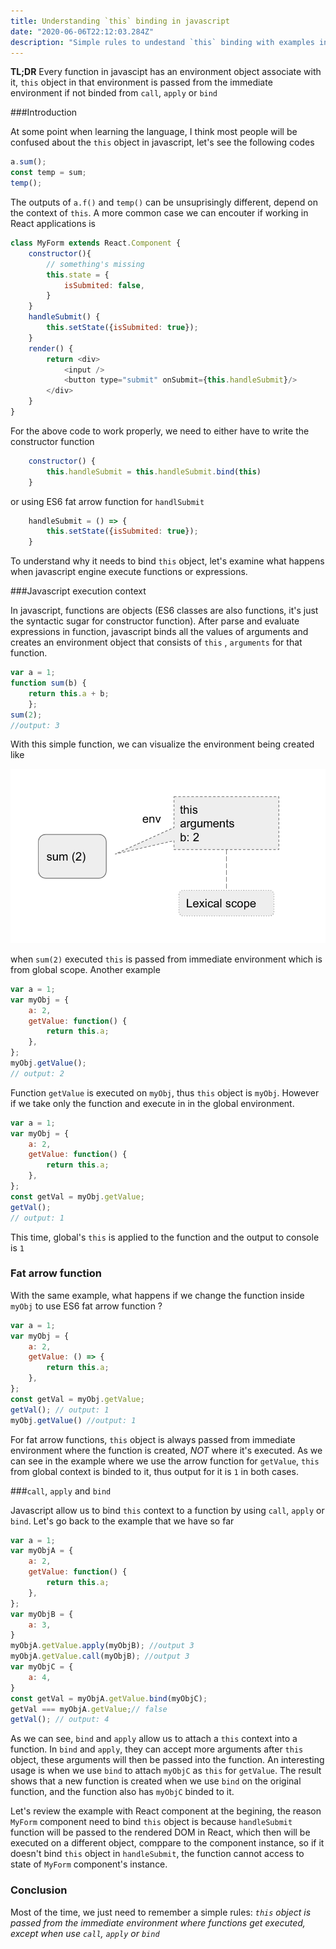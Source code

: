 ```yaml
---
title: Understanding `this` binding in javascript
date: "2020-06-06T22:12:03.284Z"
description: "Simple rules to undestand `this` binding with examples in React app"
---
```


**TL;DR** Every function in javascipt has an environment object associate with it, `this` object in that environment is passed from the immediate environment if not binded from `call`, `apply` or `bind`

###Introduction

At some point when learning the language, I think most people will be confused about the `this` object in javascript, let's see the following codes
```javascript
a.sum();
const temp = sum;
temp();
```
The outputs of `a.f()` and `temp()` can be unsuprisingly different, depend on the context of `this`. A more common case we can encouter if working in React applications is

```javascript
class MyForm extends React.Component {
    constructor(){
        // something's missing
        this.state = {
            isSubmited: false,
        }
    }
    handleSubmit() {
        this.setState({isSubmited: true});
    }
    render() {
        return <div>
            <input />
            <button type="submit" onSubmit={this.handleSubmit}/>
        </div>
    }
}
```
For the above code to work properly, we need to either have to write the constructor function 
```js
    constructor() {
        this.handleSubmit = this.handleSubmit.bind(this)
    }
```
or using ES6 fat arrow function for `handlSubmit` 
```js
    handleSubmit = () => {
        this.setState({isSubmited: true});
    }
```
To understand why it needs to bind `this` object, let's examine what happens when javascript engine execute functions or expressions.

###Javascript execution context

In javascript, functions are objects (ES6 classes are also functions, it's just the syntactic sugar for constructor function). After parse and 
evaluate expressions in function, javascript binds all the values of arguments and creates an environment object that consists of `this` , `arguments`
for that function.

```js
var a = 1;
function sum(b) { 
    return this.a + b;
    };
sum(2);
//output: 3
```
With this simple function, we can visualize the environment being created like

![javascript function's environment](./js-env.png)

when `sum(2)` executed `this` is passed from immediate environment which is from global scope. Another example

```js
var a = 1;
var myObj = {
    a: 2,
    getValue: function() {
        return this.a;
    },
};
myObj.getValue();
// output: 2
```
Function `getValue` is executed on `myObj`, thus `this` object is `myObj`. However if we take only the function and execute in in the global environment.

```js
var a = 1;
var myObj = {
    a: 2,
    getValue: function() {
        return this.a;
    },
};
const getVal = myObj.getValue;
getVal();
// output: 1
```
This time, global's `this` is applied to the function and the output to console is `1`

### Fat arrow function

With the same example, what happens if we change the function inside `myObj` to use ES6 fat arrow function ? 

```js
var a = 1;
var myObj = {
    a: 2,
    getValue: () => {
        return this.a;
    },
};
const getVal = myObj.getValue;
getVal(); // output: 1
myObj.getValue() //output: 1
```
For fat arrow functions, `this` object is always passed from immediate environment where the function is created, *NOT* where it's executed. As we can see in the example where we use the arrow function for `getValue`, `this` from global context is binded to it, thus output for it is `1` in both cases.

###`call`, `apply` and `bind`

Javascript allow us to bind `this` context to a function by using `call`, `apply` or `bind`. Let's go back to the example that we have so far

```js
var a = 1;
var myObjA = {
    a: 2,
    getValue: function() {
        return this.a;
    },
};
var myObjB = {
    a: 3,
}
myObjA.getValue.apply(myObjB); //output 3
myObjA.getValue.call(myObjB); //output 3
var myObjC = {
    a: 4,
}
const getVal = myObjA.getValue.bind(myObjC);
getVal === myObjA.getValue;// false
getVal(); // output: 4
```
As we can see, `bind` and `apply` allow us to attach a `this` context into a function. In `bind` and `apply`, they can accept more arguments after `this` object, these arguments will then be passed into the function. 
An interesting usage is when we use `bind` to attach `myObjC` as `this` for `getValue`. The result shows that
a new function is created when we use `bind` on the original function, and the function also has `myObjC` binded to it.

Let's review the example with React component at the begining, the reason `MyForm` component need to bind `this` object is because `handleSubmit` function will be passed to the rendered DOM in React, which then will be executed on a different object, comppare to the component instance, so if it doesn't bind `this` object in `handleSubmit`, the function cannot access to state of `MyForm` component's instance. 

### Conclusion

Most of the time, we just need to remember a simple rules: *`this` object is passed from the immediate environment where functions get executed, except when use `call`, `apply` or `bind`*

